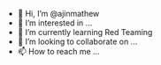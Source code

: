 - 👋 Hi, I’m @ajinmathew
- 👀 I’m interested in ...
- 🌱 I’m currently learning Red Teaming
- 💞️ I’m looking to collaborate on ...
- 📫 How to reach me ...

<!---
ajinmathew/ajinmathew is a ✨ special ✨ repository because its `README.md` (this file) appears on your GitHub profile.
You can click the Preview link to take a look at your changes.
--->
